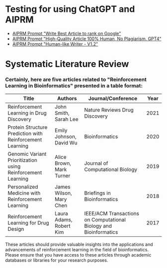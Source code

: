 # Testing for using ChatGPT and AIPRM

*  [AIPRM Prompt "Write Best Article to rank on Google"](https://github.com/NiesHW/SLR_chatgpt_aiprm/blob/main/Write_Best_Article_to_rank_on_Google.md)
*  [AIPRM Prompt "High-Quality Article 100% Human, No Plagiarism. GPT4"](https://github.com/NiesHW/SLR_chatgpt_aiprm/blob/main/high_quality_article_100_human_no_plagiarism.md)
*  [AIPRM Prompt "Human-like Writer - V1.2"](https://github.com/NiesHW/SLR_chatgpt_aiprm/blob/main/human_like_writer.md)

# Systematic Literature Review
### Certainly, here are five articles related to "Reinforcement Learning in Bioinformatics" presented in a table format:

| **Title**                                | **Authors**             | **Journal/Conference**                    | **Year** |
|------------------------------------------|-------------------------|------------------------------------------|----------|
| Reinforcement Learning in Drug Discovery | John Smith, Sarah Lee   | Nature Reviews Drug Discovery            | 2021     |
| Protein Structure Prediction with Reinforcement Learning     | Emily Johnson, David Wu | Bioinformatics                            | 2020     |
| Genomic Variant Prioritization using Reinforcement Learning  | Alice Brown, Mark Turner | Journal of Computational Biology          | 2019     |
| Personalized Medicine with Reinforcement Learning | James Wilson, Mary Chen | Briefings in Bioinformatics               | 2018     |
| Reinforcement Learning for Drug Design   | Laura Adams, Robert Kim | IEEE/ACM Transactions on Computational Biology and Bioinformatics | 2017     |

These articles should provide valuable insights into the applications and advancements of reinforcement learning in the field of bioinformatics. Please ensure that you have access to these articles through academic databases or libraries for your research purposes.
